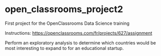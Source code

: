 # open_classrooms_project2
First project for the OpenClassrooms Data Science training

Instructions: https://openclassrooms.com/fr/projects/627/assignment

Perform an exploratory analysis to determine which countries would be most interesting to expand to for an educational startup.
